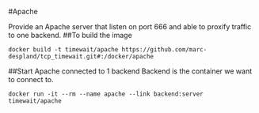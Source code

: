 #Apache

Provide an Apache server that listen on port 666 and able to proxify traffic to one backend.
##To build the image
```
docker build -t timewait/apache https://github.com/marc-despland/tcp_timewait.git#:/docker/apache
``` 
 
##Start Apache connected to 1 backend
Backend is the container we want to connect to.

```
docker run -it --rm --name apache --link backend:server timewait/apache
```